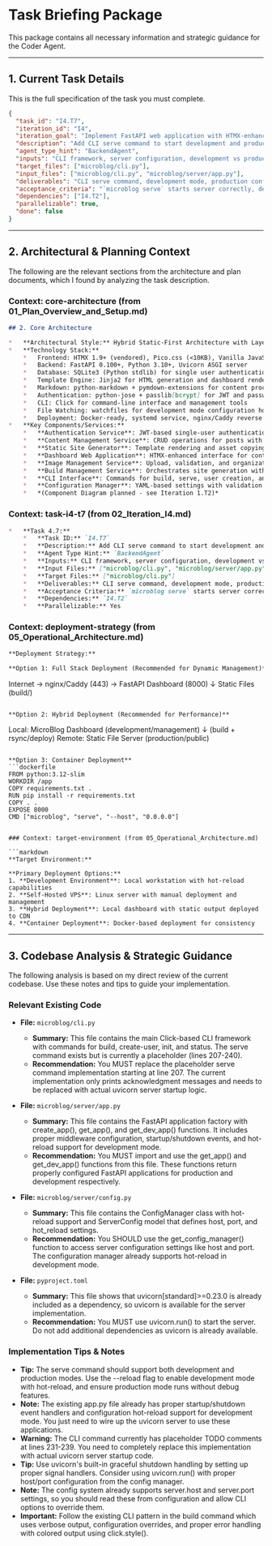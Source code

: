 # Task Briefing Package

This package contains all necessary information and strategic guidance for the Coder Agent.

---

## 1. Current Task Details

This is the full specification of the task you must complete.

```json
{
  "task_id": "I4.T7",
  "iteration_id": "I4",
  "iteration_goal": "Implement FastAPI web application with HTMX-enhanced dashboard for content management, authentication UI, and basic CRUD operations",
  "description": "Add CLI serve command to start development and production servers with proper configuration, hot-reload support, and graceful shutdown handling.",
  "agent_type_hint": "BackendAgent",
  "inputs": "CLI framework, server configuration, development vs production modes",
  "target_files": ["microblog/cli.py"],
  "input_files": ["microblog/cli.py", "microblog/server/app.py"],
  "deliverables": "CLI serve command, development mode, production configuration, server management",
  "acceptance_criteria": "`microblog serve` starts server correctly, development mode has hot-reload, production mode is secure, graceful shutdown works",
  "dependencies": ["I4.T2"],
  "parallelizable": true,
  "done": false
}
```

---

## 2. Architectural & Planning Context

The following are the relevant sections from the architecture and plan documents, which I found by analyzing the task description.

### Context: core-architecture (from 01_Plan_Overview_and_Setup.md)

```markdown
## 2. Core Architecture

*   **Architectural Style:** Hybrid Static-First Architecture with Layered Monolith for Management
*   **Technology Stack:**
    *   Frontend: HTMX 1.9+ (vendored), Pico.css (<10KB), Vanilla JavaScript (minimal)
    *   Backend: FastAPI 0.100+, Python 3.10+, Uvicorn ASGI server
    *   Database: SQLite3 (Python stdlib) for single user authentication
    *   Template Engine: Jinja2 for HTML generation and dashboard rendering
    *   Markdown: python-markdown + pymdown-extensions for content processing
    *   Authentication: python-jose + passlib[bcrypt] for JWT and password hashing
    *   CLI: Click for command-line interface and management tools
    *   File Watching: watchfiles for development mode configuration hot-reload
    *   Deployment: Docker-ready, systemd service, nginx/Caddy reverse proxy support
*   **Key Components/Services:**
    *   **Authentication Service**: JWT-based single-user authentication with bcrypt password hashing
    *   **Content Management Service**: CRUD operations for posts with markdown processing and validation
    *   **Static Site Generator**: Template rendering and asset copying with atomic build process
    *   **Dashboard Web Application**: HTMX-enhanced interface for content management and live preview
    *   **Image Management Service**: Upload, validation, and organization of media files
    *   **Build Management Service**: Orchestrates site generation with backup and rollback capabilities
    *   **CLI Interface**: Commands for build, serve, user creation, and system management
    *   **Configuration Manager**: YAML-based settings with validation and hot-reload support
    *   *(Component Diagram planned - see Iteration 1.T2)*
```

### Context: task-i4-t7 (from 02_Iteration_I4.md)

```markdown
*   **Task 4.7:**
    *   **Task ID:** `I4.T7`
    *   **Description:** Add CLI serve command to start development and production servers with proper configuration, hot-reload support, and graceful shutdown handling.
    *   **Agent Type Hint:** `BackendAgent`
    *   **Inputs:** CLI framework, server configuration, development vs production modes
    *   **Input Files:** ["microblog/cli.py", "microblog/server/app.py"]
    *   **Target Files:** ["microblog/cli.py"]
    *   **Deliverables:** CLI serve command, development mode, production configuration, server management
    *   **Acceptance Criteria:** `microblog serve` starts server correctly, development mode has hot-reload, production mode is secure, graceful shutdown works
    *   **Dependencies:** `I4.T2`
    *   **Parallelizable:** Yes
```

### Context: deployment-strategy (from 05_Operational_Architecture.md)

```markdown
**Deployment Strategy:**

**Option 1: Full Stack Deployment (Recommended for Dynamic Management)**
```
Internet → nginx/Caddy (443) → FastAPI Dashboard (8000)
                           ↓
                    Static Files (build/)
```

**Option 2: Hybrid Deployment (Recommended for Performance)**
```
Local: MicroBlog Dashboard (development/management)
   ↓ (build + rsync/deploy)
Remote: Static File Server (production/public)
```

**Option 3: Container Deployment**
```dockerfile
FROM python:3.12-slim
WORKDIR /app
COPY requirements.txt .
RUN pip install -r requirements.txt
COPY . .
EXPOSE 8000
CMD ["microblog", "serve", "--host", "0.0.0.0"]
```
```

### Context: target-environment (from 05_Operational_Architecture.md)

```markdown
**Target Environment:**

**Primary Deployment Options:**
1. **Development Environment**: Local workstation with hot-reload capabilities
2. **Self-Hosted VPS**: Linux server with manual deployment and management
3. **Hybrid Deployment**: Local dashboard with static output deployed to CDN
4. **Container Deployment**: Docker-based deployment for consistency
```

---

## 3. Codebase Analysis & Strategic Guidance

The following analysis is based on my direct review of the current codebase. Use these notes and tips to guide your implementation.

### Relevant Existing Code
*   **File:** `microblog/cli.py`
    *   **Summary:** This file contains the main Click-based CLI framework with commands for build, create-user, init, and status. The serve command exists but is currently a placeholder (lines 207-240).
    *   **Recommendation:** You MUST replace the placeholder serve command implementation starting at line 207. The current implementation only prints acknowledgment messages and needs to be replaced with actual uvicorn server startup logic.

*   **File:** `microblog/server/app.py`
    *   **Summary:** This file contains the FastAPI application factory with create_app(), get_app(), and get_dev_app() functions. It includes proper middleware configuration, startup/shutdown events, and hot-reload support for development mode.
    *   **Recommendation:** You MUST import and use the get_app() and get_dev_app() functions from this file. These functions return properly configured FastAPI applications for production and development respectively.

*   **File:** `microblog/server/config.py`
    *   **Summary:** This file contains the ConfigManager class with hot-reload support and ServerConfig model that defines host, port, and hot_reload settings.
    *   **Recommendation:** You SHOULD use the get_config_manager() function to access server configuration settings like host and port. The configuration manager already supports hot-reload in development mode.

*   **File:** `pyproject.toml`
    *   **Summary:** This file shows that uvicorn[standard]>=0.23.0 is already included as a dependency, so uvicorn is available for the server implementation.
    *   **Recommendation:** You MUST use uvicorn.run() to start the server. Do not add additional dependencies as uvicorn is already available.

### Implementation Tips & Notes
*   **Tip:** The serve command should support both development and production modes. Use the --reload flag to enable development mode with hot-reload, and ensure production mode runs without debug features.
*   **Note:** The existing app.py file already has proper startup/shutdown event handlers and configuration hot-reload support for development mode. You just need to wire up the uvicorn server to use these applications.
*   **Warning:** The CLI command currently has placeholder TODO comments at lines 231-239. You need to completely replace this implementation with actual uvicorn server startup code.
*   **Tip:** Use uvicorn's built-in graceful shutdown handling by setting up proper signal handlers. Consider using uvicorn.run() with proper host/port configuration from the config manager.
*   **Note:** The config system already supports server.host and server.port settings, so you should read these from configuration and allow CLI options to override them.
*   **Important:** Follow the existing CLI pattern in the build command which uses verbose output, configuration overrides, and proper error handling with colored output using click.style().